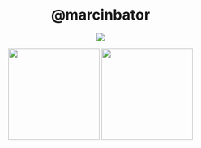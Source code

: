 <h1 align="center">@marcinbator</h1>

<p align="center">
  <a href="https://skillicons.dev">
    <img src="https://skillicons.dev/icons?i=java,spring,angular,cpp" />
  </a>
</p>

<p align="center">
  <img height="180em" src="https://github-readme-stats.vercel.app/api?username=marcinbator&theme=noctis_minimus&show_icons=true" />
 <img height="180em" src="https://github-readme-stats.vercel.app/api/top-langs/?username=marcinbator&theme=noctis_minimus&layout=compact" /> 
</p>
